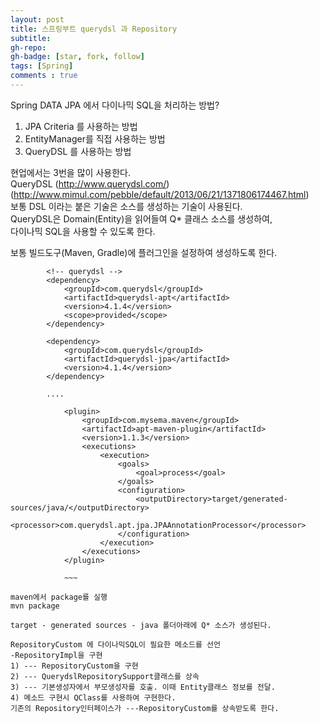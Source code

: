 ```yaml
---
layout: post
title: 스프링부트 querydsl 과 Repository
subtitle: 
gh-repo: 
gh-badge: [star, fork, follow]
tags: [Spring]
comments : true
---
```


Spring DATA JPA 에서 다이나믹 SQL을 처리하는 방법?
  
1. JPA Criteria 를 사용하는 방법  
2. EntityManager를 직접 사용하는 방법  
3. QueryDSL 를 사용하는 방법  

현업에서는 3번을 많이 사용한다.  
QueryDSL (http://www.querydsl.com/)  
(http://www.mimul.com/pebble/default/2013/06/21/1371806174467.html)  
보통 DSL 이라는 붙은 기술은 소스를 생성하는 기술이 사용된다.  
QueryDSL은 Domain(Entity)을 읽어들여 Q* 클래스 소스를 생성하여,  
다이나믹 SQL을 사용할 수 있도록 한다.  
  
보통 빌드도구(Maven, Gradle)에 플러그인을 설정하여 생성하도록 한다.  

~~~
        <!-- querydsl -->
        <dependency>
            <groupId>com.querydsl</groupId>
            <artifactId>querydsl-apt</artifactId>
            <version>4.1.4</version>
            <scope>provided</scope>
        </dependency>

        <dependency>
            <groupId>com.querydsl</groupId>
            <artifactId>querydsl-jpa</artifactId>
            <version>4.1.4</version>
        </dependency>

        ....

            <plugin>
                <groupId>com.mysema.maven</groupId>
                <artifactId>apt-maven-plugin</artifactId>
                <version>1.1.3</version>
                <executions>
                    <execution>
                        <goals>
                            <goal>process</goal>
                        </goals>
                        <configuration>
                            <outputDirectory>target/generated-sources/java/</outputDirectory>
                            <processor>com.querydsl.apt.jpa.JPAAnnotationProcessor</processor>
                        </configuration>
                    </execution>
                </executions>
            </plugin>

            ~~~

maven에서 package를 실행  
mvn package  

target - generated sources - java 폴더아래에 Q* 소스가 생성된다.  

RepositoryCustom 에 다이나믹SQL이 필요한 메소드를 선언  
-RepositoryImpl을 구현  
1) --- RepositoryCustom을 구현  
2) --- QuerydslRepositorySupport클래스를 상속  
3) --- 기본생성자에서 부모생성자를 호출. 이때 Entity클래스 정보를 전달.  
4) 메소드 구현시 QClass를 사용하여 구현한다.  
기존의 Repository인터페이스가 ---RepositoryCustom를 상속받도록 한다.  

